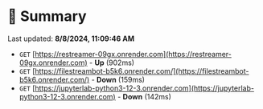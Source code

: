 # 📖 Summary
Last updated: **8/8/2024, 11:09:46 AM**

- `GET` [https://restreamer-09gx.onrender.com](https://restreamer-09gx.onrender.com) - **Up** (902ms)
- `GET` [https://filestreambot-b5k6.onrender.com/](https://filestreambot-b5k6.onrender.com/) - **Down** (159ms)
- `GET` [https://jupyterlab-python3-12-3.onrender.com](https://jupyterlab-python3-12-3.onrender.com) - **Down** (142ms)
